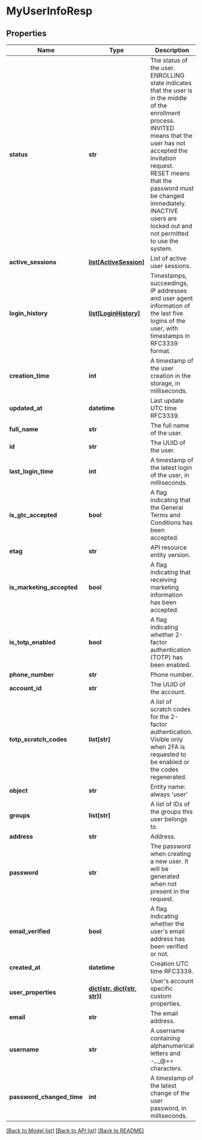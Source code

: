 # MyUserInfoResp

## Properties
Name | Type | Description | Notes
------------ | ------------- | ------------- | -------------
**status** | **str** | The status of the user. ENROLLING state indicates that the user is in the middle of the enrollment process. INVITED means that the user has not accepted the invitation request. RESET means that the password must be changed immediately. INACTIVE users are locked out and not permitted to use the system. | 
**active_sessions** | [**list[ActiveSession]**](ActiveSession.md) | List of active user sessions. | [optional] 
**login_history** | [**list[LoginHistory]**](LoginHistory.md) | Timestamps, succeedings, IP addresses and user agent information of the last five logins of the user, with timestamps in RFC3339 format. | [optional] 
**creation_time** | **int** | A timestamp of the user creation in the storage, in milliseconds. | [optional] 
**updated_at** | **datetime** | Last update UTC time RFC3339. | [optional] 
**full_name** | **str** | The full name of the user. | [optional] 
**id** | **str** | The UUID of the user. | 
**last_login_time** | **int** | A timestamp of the latest login of the user, in milliseconds. | [optional] 
**is_gtc_accepted** | **bool** | A flag indicating that the General Terms and Conditions has been accepted. | [optional] 
**etag** | **str** | API resource entity version. | 
**is_marketing_accepted** | **bool** | A flag indicating that receiving marketing information has been accepted. | [optional] 
**is_totp_enabled** | **bool** | A flag indicating whether 2-factor authentication (TOTP) has been enabled. | [optional] 
**phone_number** | **str** | Phone number. | [optional] 
**account_id** | **str** | The UUID of the account. | 
**totp_scratch_codes** | **list[str]** | A list of scratch codes for the 2-factor authentication. Visible only when 2FA is requested to be enabled or the codes regenerated. | [optional] 
**object** | **str** | Entity name: always &#39;user&#39; | 
**groups** | **list[str]** | A list of IDs of the groups this user belongs to. | [optional] 
**address** | **str** | Address. | [optional] 
**password** | **str** | The password when creating a new user. It will be generated when not present in the request. | [optional] 
**email_verified** | **bool** | A flag indicating whether the user&#39;s email address has been verified or not. | [optional] 
**created_at** | **datetime** | Creation UTC time RFC3339. | [optional] 
**user_properties** | [**dict(str, dict(str, str))**](dict.md) | User&#39;s account specific custom properties. | [optional] 
**email** | **str** | The email address. | 
**username** | **str** | A username containing alphanumerical letters and -,._@+&#x3D; characters. | [optional] 
**password_changed_time** | **int** | A timestamp of the latest change of the user password, in milliseconds. | [optional] 

[[Back to Model list]](../README.md#documentation-for-models) [[Back to API list]](../README.md#documentation-for-api-endpoints) [[Back to README]](../README.md)


